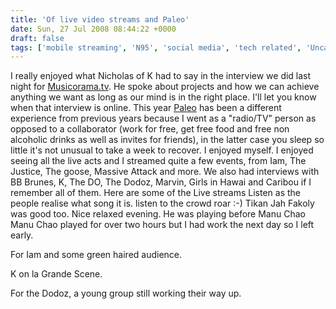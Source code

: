 ```yaml
---
title: 'Of live video streams and Paleo'
date: Sun, 27 Jul 2008 08:44:22 +0000
draft: false
tags: ['mobile streaming', 'N95', 'social media', 'tech related', 'Uncategorized', 'warzabidul']
---
```


I really enjoyed what Nicholas of K had to say in the interview we did last night for [Musicorama.tv](http://www.musicorama.tv). He spoke about projects and how we can achieve anything we want as long as our mind is in the right place. I'll let you know when that interview is online. This year [Paleo](http://www.paleo.ch) has been a different experience from previous years because I went as a "radio/TV" person as opposed to a collaborator (work for free, get free food and free non alcoholic drinks as well as invites for friends), in the latter case you sleep so little it's not unusual to take a week to recover. I enjoyed myself. I enjoyed seeing all the live acts and I streamed quite a few events, from Iam, The Justice, The goose, Massive Attack and more. We also had interviews with BB Brunes, K, The DO, The Dodoz, Marvin, Girls in Hawai and Caribou if I remember all of them. Here are some of the Live streams  Listen as the people realise what song it is. listen to the crowd roar :-)  Tikan Jah Fakoly was good too. Nice relaxed evening. He was playing before Manu Chao  Manu Chao played for over two hours but I had work the next day so I left early.

For Iam and some green haired audience.

K on la Grande Scene.

For the Dodoz, a young group still working their way up.